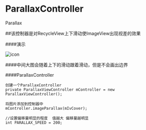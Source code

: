 # ParallaxController
Parallax

##该控制器是对RecycleView上下滑动使ImageView出现视差的效果


####演示

![icon](parallax.gif)

####中间大图会随着上下的滑动跟着滑动，但是不会画出边界

####ParallaxController

	创建一个ParallaxController	
    private ParallaxViewController mController = new ParallaxViewController();

	将图片添加到控制器中
    mController.imageParallax(mIvCover);

	//设置偏移量明显的程度  值越大 偏移量越明显
    int PARALLAX_SPEED = 200;